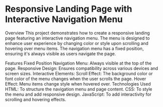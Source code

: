 # **Responsive Landing Page with Interactive Navigation Menu**
Overview
This project demonstrates how to create a responsive landing page featuring an interactive navigation menu. The menu is designed to enhance user experience by changing color or style upon scrolling and hovering over menu items. The navigation menu has a fixed position, ensuring it's always visible as users navigate the page.

Features
Fixed Position Navigation Menu: Always visible at the top of the page.
Responsive Design: Ensures compatibility across various devices and screen sizes.
Interactive Elements:
Scroll Effect: The background color or font color of the menu changes when the user scrolls the page.
Hover Effect: Menu items change style when hovered over.
Technologies Used
HTML: To structure the navigation menu and page content.
CSS: To style the menu and add responsive design.
JavaScript: To add interactivity for scrolling and hovering effects.
